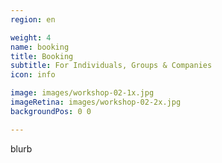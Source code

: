 ```yaml
---
region: en

weight: 4
name: booking
title: Booking
subtitle: For Individuals, Groups & Companies
icon: info

image: images/workshop-02-1x.jpg
imageRetina: images/workshop-02-2x.jpg
backgroundPos: 0 0

---
```

blurb